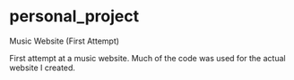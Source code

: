 # personal_project
Music Website (First Attempt)

First attempt at a music website. Much of the code was used for the actual website I created.
